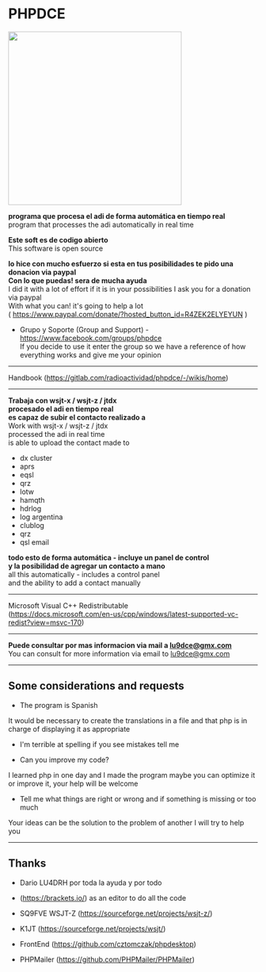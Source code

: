 # PHPDCE

 <img src="https://gitlab.com/radioactividad/phpdce/-/wikis/uploads/f689221a4806a27c4462c60aae8def48/FYtP279WQAEwJ3M.png" width="350">


<b>programa que procesa el adi de forma automática en tiempo real</b><br>
program that processes the adi automatically in real time

<b>Este soft es de codigo abierto</b><br>
This software is open source

<b>lo hice con mucho esfuerzo si esta en tus posibilidades te pido una donacion via paypal<br>
Con lo que puedas! sera de mucha ayuda</b><br>
I did it with a lot of effort if it is in your possibilities I ask you for a donation via paypal<br>
With what you can! it's going to help a lot<br>
( https://www.paypal.com/donate/?hosted_button_id=R4ZEK2ELYEYUN )


* Grupo y Soporte (Group and Support) - https://www.facebook.com/groups/phpdce<br>
If you decide to use it enter the group so we have a reference of how everything works and give me your opinion

-----------------

Handbook (https://gitlab.com/radioactividad/phpdce/-/wikis/home)

-----------------

<b>Trabaja con wsjt-x / wsjt-z / jtdx<br>
procesado el adi en tiempo real<br>
es capaz de subir el contacto realizado a</b><br>
Work with wsjt-x / wsjt-z / jtdx<br>
processed the adi in real time<br>
is able to upload the contact made to<br>


* dx cluster
* aprs
* eqsl
* qrz
* lotw
* hamqth
* hdrlog
* log argentina
* clublog
* qrz
* qsl email

<b>todo esto de forma automática - incluye un panel de control<br>
y la posibilidad de agregar un contacto a mano</b><br>
all this automatically - includes a control panel<br>
and the ability to add a contact manually<br>

-----------------

Microsoft Visual C++ Redistributable<br>
(https://docs.microsoft.com/en-us/cpp/windows/latest-supported-vc-redist?view=msvc-170)<br>

-----------------

<b>Puede consultar por mas informacion via mail a lu9dce@gmx.com</b><br>
You can consult for more information via email to lu9dce@gmx.com<br>

-----------------

## Some considerations and requests

* The program is Spanish

It would be necessary to create the translations in a file and that php is in charge of displaying it as appropriate

* I'm terrible at spelling if you see mistakes tell me

* Can you improve my code?

I learned php in one day and I made the program maybe you can optimize it or improve it, your help will be welcome

* Tell me what things are right or wrong and if something is missing or too much

Your ideas can be the solution to the problem of another I will try to help you

-----------------

## Thanks

* Dario LU4DRH por toda la ayuda y por todo 

* (https://brackets.io/) as an editor to do all the code

* SQ9FVE WSJT-Z (https://sourceforge.net/projects/wsjt-z/)

* K1JT (https://sourceforge.net/projects/wsjt/)

* FrontEnd (https://github.com/cztomczak/phpdesktop)

* PHPMailer (https://github.com/PHPMailer/PHPMailer)


